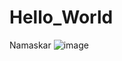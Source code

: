 # Hello_World
Namaskar
![image](https://github.com/user-attachments/assets/ea8465ef-cc79-47f5-b51e-688b10efff53)
